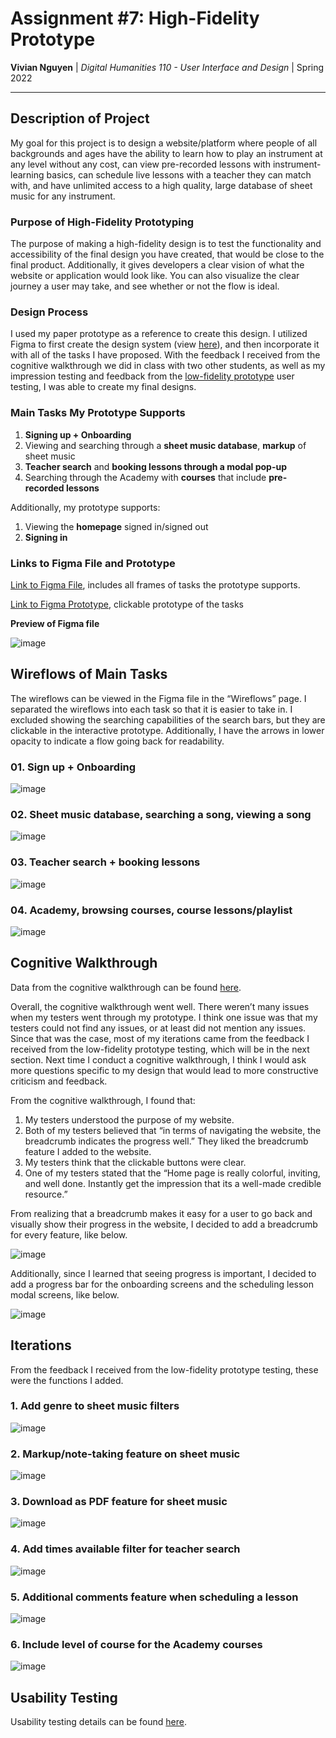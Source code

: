 # Assignment #7: High-Fidelity Prototype

**Vivian Nguyen** | *Digital Humanities 110 - User Interface and Design* | Spring 2022

---

## Description of Project

My goal for this project is to design a website/platform where people of all backgrounds and ages have the ability to learn how to play an instrument at any level without any cost, can view pre-recorded lessons with instrument-learning basics, can schedule live lessons with a teacher they can match with, and have unlimited access to a high quality, large database of sheet music for any instrument.

### Purpose of High-Fidelity Prototyping

The purpose of making a high-fidelity design is to test the functionality and accessibility of the final design you have created, that would be close to the final product. Additionally, it gives developers a clear vision of what the website or application would look like. You can also visualize the clear journey a user may take, and see whether or not the flow is ideal.

### Design Process

I used my paper prototype as a reference to create this design. I utilized Figma to first create the design system (view [here](https://github.com/vivianngn/DH110-VivianNguyen/blob/main/Assignment-06/Interface-Design-System.md)), and then incorporate it with all of the tasks I have proposed. With the feedback I received from the cognitive walkthrough we did in class with two other students, as well as my impression testing and feedback from the [low-fidelity prototype](https://github.com/vivianngn/DH110-VivianNguyen/blob/main/Assignment-05/Low-Fidelity-Prototype.md) user testing, I was able to create my final designs.

### Main Tasks My Prototype Supports

1. **Signing up + Onboarding**
2. Viewing and searching through a **sheet music database**, **markup** of sheet music
3. **Teacher search** and **booking lessons through a modal pop-up**
4. Searching through the Academy with **courses** that include **pre-recorded lessons**

Additionally, my prototype supports:

1. Viewing the **homepage** signed in/signed out
2. **Signing in**

### Links to Figma File and Prototype

[Link to Figma File](https://www.figma.com/file/o4T4DzlharIuUzT96qH5uf/DH-110-Project---Vivian-Nguyen?node-id=32%3A613), includes all frames of tasks the prototype supports.

[Link to Figma Prototype](https://www.figma.com/proto/o4T4DzlharIuUzT96qH5uf/DH-110-Project---Vivian-Nguyen?page-id=32%3A613&node-id=32%3A614&viewport=-1873%2C-2543%2C0.48&scaling=scale-down&starting-point-node-id=32%3A614), clickable prototype of the tasks

**Preview of Figma file**

![image](https://user-images.githubusercontent.com/69706820/170430997-d89ae1ab-478b-4fd5-b0ed-9621f2989b60.png)

## Wireflows of Main Tasks

The wireflows can be viewed in the Figma file in the “Wireflows” page. I separated the wireflows into each task so that it is easier to take in. I excluded showing the searching capabilities of the search bars, but they are clickable in the interactive prototype. Additionally, I have the arrows in lower opacity to indicate a flow going back for readability.

### 01. Sign up + Onboarding

![image](https://user-images.githubusercontent.com/69706820/170431033-102d127c-ec57-48d3-ba54-7bb7307ffb0b.png)


### 02. Sheet music database, searching a song, viewing a song

![image](https://user-images.githubusercontent.com/69706820/170431055-cde8b327-cd96-4730-bf49-de8d6446f01c.png)

### 03. Teacher search + booking lessons

![image](https://user-images.githubusercontent.com/69706820/170431089-4dee96b1-052c-48a6-a832-b6eddcba9858.png)

### 04. Academy, browsing courses, course lessons/playlist

![image](https://user-images.githubusercontent.com/69706820/170431109-8ba8b30d-fe61-4407-b5aa-b5073ea51d63.png)

## Cognitive Walkthrough

Data from the cognitive walkthrough can be found [here](https://docs.google.com/document/d/1H3q55_8U40vloayw0qPKjkEpx3HTx40eNHog0cf7Mmg/edit).

Overall, the cognitive walkthrough went well. There weren’t many issues when my testers went through my prototype. I think one issue was that my testers could not find any issues, or at least did not mention any issues. Since that was the case, most of my iterations came from the feedback I received from the low-fidelity prototype testing, which will be in the next section. Next time I conduct a cognitive walkthrough, I think I would ask more questions specific to my design that would lead to more constructive criticism and feedback.

From the cognitive walkthrough, I found that:

1. My testers understood the purpose of my website.
2. Both of my testers believed that “in terms of navigating the website, the breadcrumb indicates the progress well.” They liked the breadcrumb feature I added to the website.
3. My testers think that the clickable buttons were clear.
4. One of my testers stated that the “Home page is really colorful, inviting, and well done. Instantly get the impression that its a well-made credible resource.”

From realizing that a breadcrumb makes it easy for a user to go back and visually show their progress in the website, I decided to add a breadcrumb for every feature, like below.

![image](https://user-images.githubusercontent.com/69706820/170431144-222d29f2-e1f9-4288-80bd-8965973cd488.png)

Additionally, since I learned that seeing progress is important, I decided to add a progress bar for the onboarding screens and the scheduling lesson modal screens, like below.

![image](https://user-images.githubusercontent.com/69706820/170431174-8ae4d7d4-056c-42af-9c48-bea229d2c737.png)

## Iterations

From the feedback I received from the low-fidelity prototype testing, these were the functions I added.

### 1. **Add genre to sheet music filters**

![image](https://user-images.githubusercontent.com/69706820/170431203-f103a452-c425-4fb6-8c80-9c069c12997e.png)

### 2. **Markup/note-taking feature on sheet music**

![image](https://user-images.githubusercontent.com/69706820/170431225-588d9c1c-3a37-45e2-8408-8aa181c03785.png)

### 3. **Download as PDF feature for sheet music**

![image](https://user-images.githubusercontent.com/69706820/170431263-49307262-4827-4436-bf2f-028a7c54daed.png)

### 4. **Add times available filter for teacher search**

![image](https://user-images.githubusercontent.com/69706820/170431290-7ec713ca-b7be-4a41-8d49-dcba549171f8.png)

### 5. **Additional comments feature when scheduling a lesson**

![image](https://user-images.githubusercontent.com/69706820/170431330-41841e47-f96b-4847-8e16-d82e147526ab.png)

### 6. **Include level of course for the Academy courses**

![image](https://user-images.githubusercontent.com/69706820/170431401-c1f46319-80e2-4ff8-8fa0-8e60cb76cb90.png)

## Usability Testing

Usability testing details can be found [here](https://github.com/vivianngn/DH110-VivianNguyen/blob/main/Assignment-07/Usability-Testing.md).
